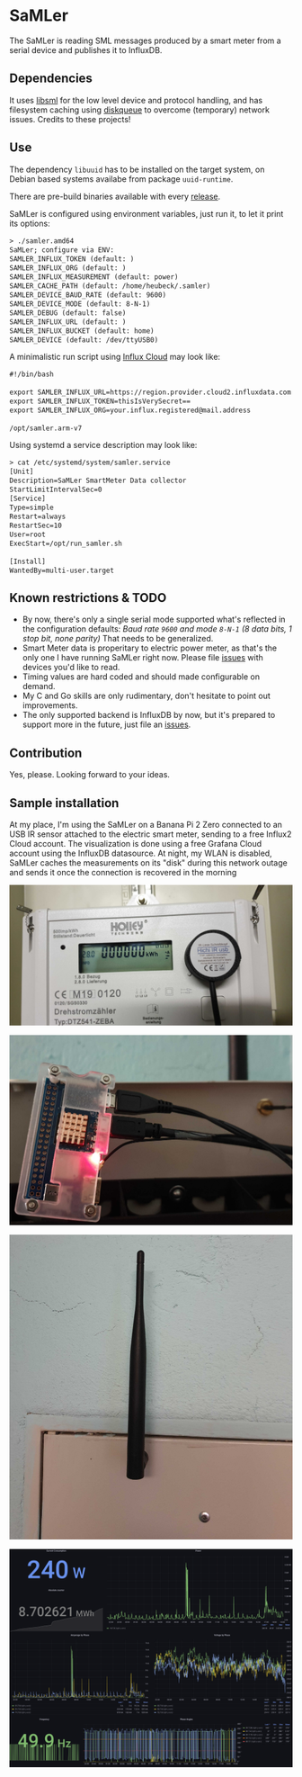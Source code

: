 # SaMLer

The SaMLer is reading SML messages produced by a smart meter from a serial device and publishes it to InfluxDB.

## Dependencies

It uses [libsml](https://github.com/volkszaehler/libsml) for the low level device and protocol handling, and has filesystem caching using [diskqueue](https://github.com/nsqio/go-diskqueue) to overcome (temporary) network issues.
Credits to these projects!

## Use

The dependency `libuuid` has to be installed on the target system, on Debian based systems availabe from package `uuid-runtime`.

There are pre-build binaries available with every [release](https://github.com/heubeck/samler/releases).

SaMLer is configured using environment variables, just run it, to let it print its options:

```shell
> ./samler.amd64
SaMLer; configure via ENV:
SAMLER_INFLUX_TOKEN (default: )
SAMLER_INFLUX_ORG (default: )
SAMLER_INFLUX_MEASUREMENT (default: power)
SAMLER_CACHE_PATH (default: /home/heubeck/.samler)
SAMLER_DEVICE_BAUD_RATE (default: 9600)
SAMLER_DEVICE_MODE (default: 8-N-1)
SAMLER_DEBUG (default: false)
SAMLER_INFLUX_URL (default: )
SAMLER_INFLUX_BUCKET (default: home)
SAMLER_DEVICE (default: /dev/ttyUSB0)
```

A minimalistic run script using [Influx Cloud](https://cloud2.influxdata.com/) may look like:

```shell
#!/bin/bash

export SAMLER_INFLUX_URL=https://region.provider.cloud2.influxdata.com
export SAMLER_INFLUX_TOKEN=thisIsVerySecret==
export SAMLER_INFLUX_ORG=your.influx.registered@mail.address

/opt/samler.arm-v7
```

Using systemd a service description may look like:

```shell
> cat /etc/systemd/system/samler.service
[Unit]
Description=SaMLer SmartMeter Data collector
StartLimitIntervalSec=0
[Service]
Type=simple
Restart=always
RestartSec=10
User=root
ExecStart=/opt/run_samler.sh

[Install]
WantedBy=multi-user.target
```

## Known restrictions & TODO

* By now, there's only a single serial mode supported what's reflected in the configuration defaults:
  _Baud rate `9600` and mode `8-N-1` (8 data bits, 1 stop bit, none parity)_
  That needs to be generalized.
* Smart Meter data is properitary to electric power meter, as that's the only one I have running SaMLer right now.
  Please file [issues](https://github.com/heubeck/samler/issues) with devices you'd like to read.
* Timing values are hard coded and should made configurable on demand.
* My C and Go skills are only rudimentary, don't hesitate to point out improvements.
* The only supported backend is InfluxDB by now, but it's prepared to support more in the future, just file an [issues](https://github.com/heubeck/samler/issues).

## Contribution

Yes, please. Looking forward to your ideas.

## Sample installation

At my place, I'm using the SaMLer on a Banana Pi 2 Zero connected to an USB IR sensor attached to the electric smart meter, sending to a free Influx2 Cloud account.
The visualization is done using a free Grafana Cloud account using the InfluxDB datasource.
At night, my WLAN is disabled, SaMLer caches the measurements on its "disk" during this network outage and sends it once the connection is recovered in the morning

![](static/SaMLer_IR.jpg)

![](static/SaMLer_Pi.jpg)

![](static/SaMLer_Wifi.jpg)

![](static/SaMLer_Grafana.png)
